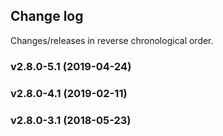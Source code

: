 ## Change log

Changes/releases in reverse chronological order.

### v2.8.0-5.1 (2019-04-24)

### v2.8.0-4.1 (2019-02-11)

### v2.8.0-3.1 (2018-05-23)
